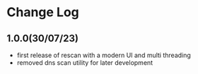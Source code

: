 Change Log
==========

1.0.0(30/07/23)
---------------
- first release of rescan with a modern UI and multi threading
- removed dns scan utility for later development
